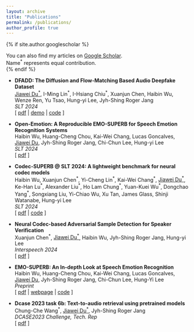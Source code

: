```yaml
---
layout: archive
title: "Publications"
permalink: /publications/
author_profile: true
---
```


{% if site.author.googlescholar %}
  <div class="wordwrap">You can also find my articles on <a href="{{site.author.googlescholar}}">Google Scholar</a>.</div>
  <div class="wordwrap">Name<sup>*</sup> represents equal contribution.</div>
{% endif %}

- **DFADD: The Diffusion and Flow-Matching Based Audio Deepfake Dataset**<br/>
    <u>Jiawei Du<sup>*</sup></u>, I-Ming Lin<sup>\*</sup>, I-Hsiang Chiu<sup>\*</sup>, Xuanjun Chen, Haibin Wu, Wenze Ren, Yu Tsao, Hung-yi Lee, Jyh-Shing Roger Jang<br/>
    *SLT 2024*<br/>
    [ [pdf](https://arxiv.org/abs/2409.08731) | [demo](https://huggingface.co/datasets/isjwdu/DFADD) | [code](https://github.com/isjwdu/DFADD) ]

- **Open-Emotion: A Reproducible EMO-SUPERB for Speech Emotion Recognition Systems**<br/>
    Haibin Wu, Huang-Cheng Chou, Kai-Wei Chang, Lucas Goncalves, <u>Jiawei Du</u>, Jyh-Shing Roger Jang, Chi-Chun Lee, Hung-yi Lee<br/>
    *SLT 2024*<br/>
    [ [pdf](https://www.researchgate.net/publication/383736295_OPEN-EMOTION_A_REPRODUCIBLE_EMO-SUPERB_FOR_SPEECH_EMOTION_RECOGNITION_SYSTEMS) ]

- **Codec-SUPERB @ SLT 2024: A lightweight benchmark for neural codec models**<br/>
    Haibin Wu, Xuanjun Chen<sup>\*</sup>, Yi-Cheng Lin<sup>\*</sup>, Kai-Wei Chang<sup>\*</sup>,  <u>Jiawei Du<sup>*</sup></u>, Ke-Han Lu<sup>\*</sup>, Alexander Liu<sup>\*</sup>, Ho Lam Chung<sup>\*</sup>, Yuan-Kuei Wu<sup>\*</sup>, Dongchao Yang<sup>\*</sup>, Songxiang Liu, Yi-Chiao Wu, Xu Tan, James Glass, Shinji Watanabe, Hung-yi Lee<br/>
    *SLT 2024*<br/>
    [ [pdf](https://arxiv.org/abs/2409.14085) | [code](https://codecsuperb.github.io/) ]

- **Neural Codec-based Adversarial Sample Detection for Speaker Verification**<br/>
    Xuanjun Chen<sup>\*</sup>, <u>Jiawei Du<sup>*</sup></u>, Haibin Wu, Jyh-Shing Roger Jang, Hung-yi Lee<br/>
    *Interspeech 2024*<br/>
    [ [pdf](https://www.isca-archive.org/interspeech_2024/chen24p_interspeech.html) ]

- **EMO-SUPERB: An In-depth Look at Speech Emotion Recognition**<br/>
    Haibin Wu, Huang-Cheng Chou, Kai-Wei Chang, Lucas Goncalves, <u>Jiawei Du</u>, Jyh-Shing Roger Jang, Chi-Chun Lee, Hung-Yi Lee<br/>
    *Preprint*<br/>
    [ [pdf](http://arxiv.org/abs/2402.13018) | [webpage](http://emosuperb.github.io/) | [code](http://github.com/EMOsuperb/EMO-SUPERB-submission) ]

- **Dcase 2023 task 6b: Text-to-audio retrieval using pretrained models**<br/>
    Chung-Che Wang<sup>\*</sup>, <u>Jiawei Du<sup>*</sup></u>, Jyh-Shing Roger Jang<br/>
    *DCASE2023 Challenge, Tech. Rep*<br/>
    [ [pdf](http://dcase.community/documents/challenge2023/technical_reports/DCASE2023_Wang_40_t6b.pdf) ]
